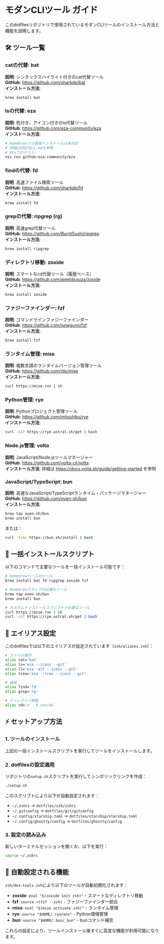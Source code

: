 # モダンCLIツール ガイド

このdotfilesリポジトリで使用されているモダンCLIツールのインストール方法と機能を説明します。

## 🛠 ツール一覧

### catの代替: bat
**説明**: シンタックスハイライト付きのcat代替ツール  
**GitHub**: https://github.com/sharkdp/bat  
**インストール方法**:
```bash
brew install bat
```

### lsの代替: eza
**説明**: 色付き、アイコン付きのls代替ツール  
**GitHub**: https://github.com/eza-community/eza  
**インストール方法**:
```bash
# Homebrewでの直接インストールは未対応
# 詳細はINSTALL.mdを参照
# Nixでのテスト:
nix run github:eza-community/eza
```

### findの代替: fd  
**説明**: 高速ファイル検索ツール  
**GitHub**: https://github.com/sharkdp/fd  
**インストール方法**:
```bash
brew install fd
```

### grepの代替: ripgrep (rg)
**説明**: 高速grep代替ツール  
**GitHub**: https://github.com/BurntSushi/ripgrep  
**インストール方法**:
```bash
brew install ripgrep
```

### ディレクトリ移動: zoxide
**説明**: スマートなcd代替ツール（履歴ベース）  
**GitHub**: https://github.com/ajeetdsouza/zoxide  
**インストール方法**:
```bash
brew install zoxide
```

### ファジーファインダー: fzf
**説明**: コマンドラインファジーファインダー  
**GitHub**: https://github.com/junegunn/fzf  
**インストール方法**:
```bash
brew install fzf
```

### ランタイム管理: mise
**説明**: 複数言語のランタイムバージョン管理ツール  
**GitHub**: https://github.com/jdx/mise  
**インストール方法**:
```bash
curl https://mise.run | sh
```

### Python管理: rye
**説明**: Pythonプロジェクト管理ツール  
**GitHub**: https://github.com/mitsuhiko/rye  
**インストール方法**:
```bash
curl -sSf https://rye.astral.sh/get | bash
```

### Node.js管理: volta
**説明**: JavaScript/Node.jsツールマネージャー  
**GitHub**: https://github.com/volta-cli/volta  
**インストール方法**:
詳細は https://docs.volta.sh/guide/getting-started を参照

### JavaScript/TypeScript: bun
**説明**: 高速なJavaScript/TypeScriptランタイム・パッケージマネージャー  
**GitHub**: https://github.com/oven-sh/bun  
**インストール方法**:
```bash
brew tap oven-sh/bun
brew install bun
```
または：
```bash
curl -fsSL https://bun.sh/install | bash
```

## 🔧 一括インストールスクリプト

以下のコマンドで主要なツールを一括インストール可能です：

```bash
# Homebrewベースのツール
brew install bat fd ripgrep zoxide fzf

# Homebrewでタップが必要なツール
brew tap oven-sh/bun
brew install bun

# カスタムインストールスクリプトが必要なツール
curl https://mise.run | sh
curl -sSf https://rye.astral.sh/get | bash
```

## 📝 エイリアス設定

このdotfilesでは以下のエイリアスが設定されています（`zsh/aliases.zsh`）：

```bash
# ファイル操作
alias cat='bat'
alias ls='eza --icons --git'
alias ll='eza -alF --icons --git'
alias tree='eza --tree --icons --git'

# 検索
alias find='fd'
alias grep='rg'

# ディレクトリ移動
alias cd='z'  # zoxide
```

## ⚡ セットアップ方法

### 1. ツールのインストール
上記の一括インストールスクリプトを実行してツールをインストールします。

### 2. dotfilesの設定適用
リポジトリの`setup.sh`スクリプトを実行してシンボリックリンクを作成：

```bash
./setup.sh
```

このスクリプトにより以下が自動設定されます：
- `~/.zshrc` → `dotfiles/zsh/zshrc`
- `~/.gitconfig` → `dotfiles/git/gitconfig`
- `~/.config/starship.toml` → `dotfiles/starship/starship.toml`
- `~/.config/ghostty/config` → `dotfiles/ghostty/config`

### 3. 設定の読み込み
新しいターミナルセッションを開くか、以下を実行：

```bash
source ~/.zshrc
```

## 🎯 自動設定される機能

`zsh/dev-tools.zsh`により以下のツールが自動初期化されます：

- **zoxide**: `eval "$(zoxide init zsh)"` - スマートなディレクトリ移動
- **fzf**: `source <(fzf --zsh)` - ファジーファインダー統合
- **mise**: `eval "$(mise activate zsh)"` - ランタイム管理
- **rye**: `source "$HOME/.rye/env"` - Python環境管理
- **bun**: `source "$HOME/.bun/_bun"` - bunコマンド補完

これらの設定により、ツールインストール後すぐに高度な機能が利用可能になります。